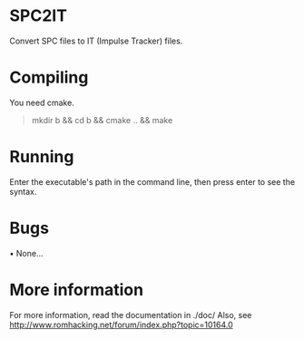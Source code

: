 SPC2IT
======

Convert SPC files to IT (Impulse Tracker) files.

Compiling
=========

You need cmake.

> mkdir b && cd b && cmake .. && make

Running
=======

Enter the executable's path in the command line, then press enter to see the syntax.

Bugs
====

• None...

More information
================

For more information, read the documentation in ./doc/
Also, see http://www.romhacking.net/forum/index.php?topic=10164.0
